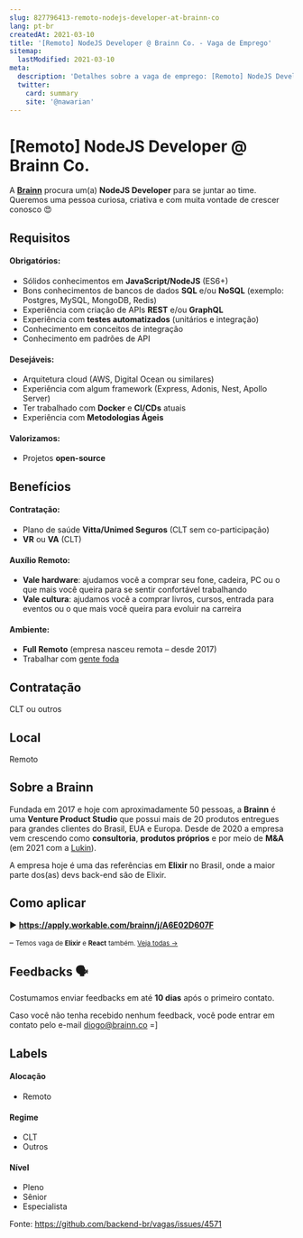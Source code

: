 ```yaml
---
slug: 827796413-remoto-nodejs-developer-at-brainn-co
lang: pt-br
createdAt: 2021-03-10
title: '[Remoto] NodeJS Developer @ Brainn Co. - Vaga de Emprego'
sitemap:
  lastModified: 2021-03-10
meta:
  description: 'Detalhes sobre a vaga de emprego: [Remoto] NodeJS Developer @ Brainn Co.'
  twitter:
    card: summary
    site: '@nawarian'
---
```


# [Remoto] NodeJS Developer @ Brainn Co.


A **[Brainn](https://brainn.co)** procura um(a) **NodeJS Developer** para se juntar ao time. Queremos uma pessoa curiosa, criativa e com muita vontade de crescer conosco  😍

## Requisitos

#### Obrigatórios:
- Sólidos conhecimentos em **JavaScript/NodeJS** (ES6+)
- Bons conhecimentos de bancos de dados **SQL** e/ou **NoSQL** (exemplo: Postgres, MySQL, MongoDB, Redis)
- Experiência com criação de APIs **REST** e/ou **GraphQL**
- Experiência com **testes automatizados** (unitários e integração)
- Conhecimento em conceitos de integração
- Conhecimento em padrões de API

#### Desejáveis:
- Arquitetura cloud (AWS, Digital Ocean ou similares)
- Experiência com algum framework (Express, Adonis, Nest, Apollo Server)
- Ter trabalhado com **Docker** e **CI/CDs** atuais
- Experiência com **Metodologias Ágeis**

#### Valorizamos:
- Projetos **open-source**

## Benefícios

#### Contratação:

- Plano de saúde **Vitta/Unimed Seguros** (CLT sem co-participação)
- **VR** ou **VA** (CLT)

#### Auxílio Remoto:
- **Vale hardware**: ajudamos você a comprar seu fone, cadeira, PC ou o que mais você queira para se sentir confortável trabalhando
- **Vale cultura**: ajudamos você a comprar livros, cursos, entrada para eventos ou o que mais você queira para evoluir na carreira

#### Ambiente:

- **Full Remoto** (empresa nasceu remota – desde 2017)
- Trabalhar com [gente foda](https://www.linkedin.com/search/results/people/?currentCompany=%5B%2224998510%22%5D&origin=COMPANY_PAGE_CANNED_SEARCH) 

## Contratação

CLT ou outros

## Local

Remoto

## Sobre a Brainn 

Fundada em 2017 e hoje com aproximadamente 50 pessoas, a **Brainn** é uma **Venture Product Studio** que possui mais de 20 produtos entregues para grandes clientes do Brasil, EUA e Europa. Desde de 2020 a empresa vem crescendo como **consultoria**, **produtos próprios** e por meio de **M&A** (em 2021 com a [Lukin](https://www.linkedin.com/company/lukinco/)).

A empresa hoje é uma das referências em **Elixir** no Brasil, onde a maior parte dos(as) devs back-end são de Elixir.

## Como aplicar

▶️ **https://apply.workable.com/brainn/j/A6E02D607F**

–
<small>Temos vaga de **Elixir** e **React** também. [Veja todas →](https://apply.workable.com/brainn/)</small>

## Feedbacks 🗣

Costumamos enviar feedbacks em até **10 dias** após o primeiro contato.

Caso você não tenha recebido nenhum feedback, você pode entrar em contato pelo e-mail diogo@brainn.co =]

## Labels

#### Alocação
- Remoto

#### Regime
- CLT
- Outros

#### Nível
- Pleno
- Sênior
- Especialista

Fonte: https://github.com/backend-br/vagas/issues/4571